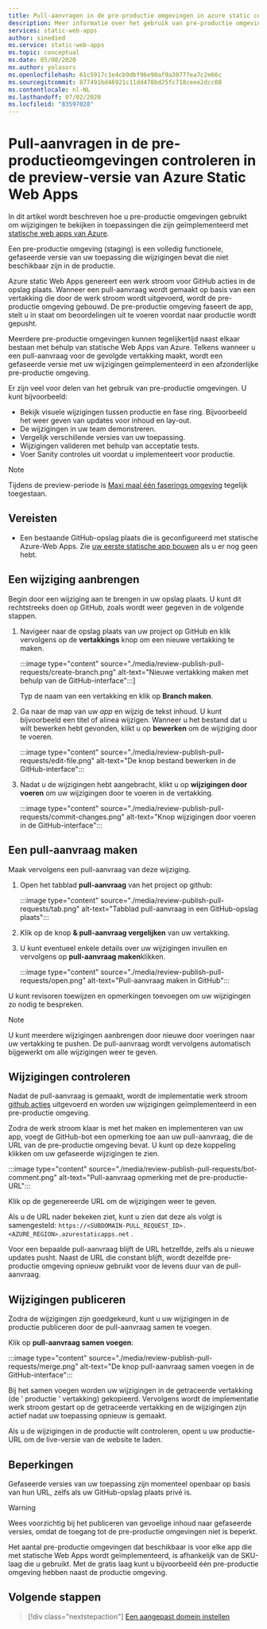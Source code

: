```yaml
---
title: Pull-aanvragen in de pre-productie omgevingen in azure static controleren Web Apps
description: Meer informatie over het gebruik van pre-productie omgevingen om wijzigingen in de pull-aanvragen in azure static Web Apps te controleren.
services: static-web-apps
author: sinedied
ms.service: static-web-apps
ms.topic: conceptual
ms.date: 05/08/2020
ms.author: yolasors
ms.openlocfilehash: 61c5917c1e4cb9dbf96e90af9a30777ea7c2e66c
ms.sourcegitcommit: 877491bd46921c11dd478bd25fc718ceee2dcc08
ms.contentlocale: nl-NL
ms.lasthandoff: 07/02/2020
ms.locfileid: "83597028"
---
```

# <a name="review-pull-requests-in-pre-production-environments-in-azure-static-web-apps-preview"></a>Pull-aanvragen in de pre-productieomgevingen controleren in de preview-versie van Azure Static Web Apps

In dit artikel wordt beschreven hoe u pre-productie omgevingen gebruikt om wijzigingen te bekijken in toepassingen die zijn geïmplementeerd met [statische web apps van Azure](overview.md).

Een pre-productie omgeving (staging) is een volledig functionele, gefaseerde versie van uw toepassing die wijzigingen bevat die niet beschikbaar zijn in de productie.

Azure static Web Apps genereert een werk stroom voor GitHub acties in de opslag plaats. Wanneer een pull-aanvraag wordt gemaakt op basis van een vertakking die door de werk stroom wordt uitgevoerd, wordt de pre-productie omgeving gebouwd. De pre-productie omgeving faseert de app, stelt u in staat om beoordelingen uit te voeren voordat naar productie wordt gepusht.

Meerdere pre-productie omgevingen kunnen tegelijkertijd naast elkaar bestaan met behulp van statische Web Apps van Azure. Telkens wanneer u een pull-aanvraag voor de gevolgde vertakking maakt, wordt een gefaseerde versie met uw wijzigingen geïmplementeerd in een afzonderlijke pre-productie omgeving.

Er zijn veel voor delen van het gebruik van pre-productie omgevingen. U kunt bijvoorbeeld:

- Bekijk visuele wijzigingen tussen productie en fase ring. Bijvoorbeeld het weer geven van updates voor inhoud en lay-out.
- De wijzigingen in uw team demonstreren.
- Vergelijk verschillende versies van uw toepassing.
- Wijzigingen valideren met behulp van acceptatie tests.
- Voer Sanity controles uit voordat u implementeert voor productie.

> [!NOTE]
> Tijdens de preview-periode is [Maxi maal één faserings omgeving](quotas.md) tegelijk toegestaan.

## <a name="prerequisites"></a>Vereisten

- Een bestaande GitHub-opslag plaats die is geconfigureerd met statische Azure-Web Apps. Zie [uw eerste statische app bouwen](getting-started.md) als u er nog geen hebt.

## <a name="make-a-change"></a>Een wijziging aanbrengen

Begin door een wijziging aan te brengen in uw opslag plaats. U kunt dit rechtstreeks doen op GitHub, zoals wordt weer gegeven in de volgende stappen.

1. Navigeer naar de opslag plaats van uw project op GitHub en klik vervolgens op de **vertakkings** knop om een nieuwe vertakking te maken.

    :::image type="content" source="./media/review-publish-pull-requests/create-branch.png" alt-text="Nieuwe vertakking maken met behulp van de GitHub-interface":::]

    Typ de naam van een vertakking en klik op **Branch maken**.

1. Ga naar de map van uw _app_ en wijzig de tekst inhoud. U kunt bijvoorbeeld een titel of alinea wijzigen. Wanneer u het bestand dat u wilt bewerken hebt gevonden, klikt u op **bewerken** om de wijziging door te voeren.

    :::image type="content" source="./media/review-publish-pull-requests/edit-file.png" alt-text="De knop bestand bewerken in de GitHub-interface":::

1. Nadat u de wijzigingen hebt aangebracht, klikt u op **wijzigingen door voeren** om uw wijzigingen door te voeren in de vertakking.

    :::image type="content" source="./media/review-publish-pull-requests/commit-changes.png" alt-text="Knop wijzigingen door voeren in de GitHub-interface":::

## <a name="create-a-pull-request"></a>Een pull-aanvraag maken

Maak vervolgens een pull-aanvraag van deze wijziging.

1. Open het tabblad **pull-aanvraag** van het project op github:

    :::image type="content" source="./media/review-publish-pull-requests/tab.png" alt-text="Tabblad pull-aanvraag in een GitHub-opslag plaats":::

1. Klik op de knop **& pull-aanvraag vergelijken** van uw vertakking.

1. U kunt eventueel enkele details over uw wijzigingen invullen en vervolgens op **pull-aanvraag maken**klikken.

    :::image type="content" source="./media/review-publish-pull-requests/open.png" alt-text="Pull-aanvraag maken in GitHub":::

U kunt revisoren toewijzen en opmerkingen toevoegen om uw wijzigingen zo nodig te bespreken.

> [!NOTE]
> U kunt meerdere wijzigingen aanbrengen door nieuwe door voeringen naar uw vertakking te pushen. De pull-aanvraag wordt vervolgens automatisch bijgewerkt om alle wijzigingen weer te geven.

## <a name="review-changes"></a>Wijzigingen controleren

Nadat de pull-aanvraag is gemaakt, wordt de implementatie werk stroom [github acties](https://github.com/features/actions) uitgevoerd en worden uw wijzigingen geïmplementeerd in een pre-productie omgeving.

Zodra de werk stroom klaar is met het maken en implementeren van uw app, voegt de GitHub-bot een opmerking toe aan uw pull-aanvraag, die de URL van de pre-productie omgeving bevat. U kunt op deze koppeling klikken om uw gefaseerde wijzigingen te zien.

:::image type="content" source="./media/review-publish-pull-requests/bot-comment.png" alt-text="Pull-aanvraag opmerking met de pre-productie-URL":::

Klik op de gegenereerde URL om de wijzigingen weer te geven.

Als u de URL nader bekeken ziet, kunt u zien dat deze als volgt is samengesteld: `https://<SUBDOMAIN-PULL_REQUEST_ID>.<AZURE_REGION>.azurestaticapps.net` .

Voor een bepaalde pull-aanvraag blijft de URL hetzelfde, zelfs als u nieuwe updates pusht. Naast de URL die constant blijft, wordt dezelfde pre-productie omgeving opnieuw gebruikt voor de levens duur van de pull-aanvraag.

## <a name="publish-changes"></a>Wijzigingen publiceren

Zodra de wijzigingen zijn goedgekeurd, kunt u uw wijzigingen in de productie publiceren door de pull-aanvraag samen te voegen.

Klik op **pull-aanvraag samen voegen**:

:::image type="content" source="./media/review-publish-pull-requests/merge.png" alt-text="De knop pull-aanvraag samen voegen in de GitHub-interface":::

Bij het samen voegen worden uw wijzigingen in de getraceerde vertakking (de ' productie ' vertakking) gekopieerd. Vervolgens wordt de implementatie werk stroom gestart op de getraceerde vertakking en de wijzigingen zijn actief nadat uw toepassing opnieuw is gemaakt.

Als u de wijzigingen in de productie wilt controleren, opent u uw productie-URL om de live-versie van de website te laden.

## <a name="limitations"></a>Beperkingen

Gefaseerde versies van uw toepassing zijn momenteel openbaar op basis van hun URL, zelfs als uw GitHub-opslag plaats privé is.

> [!WARNING]
> Wees voorzichtig bij het publiceren van gevoelige inhoud naar gefaseerde versies, omdat de toegang tot de pre-productie omgevingen niet is beperkt.

Het aantal pre-productie omgevingen dat beschikbaar is voor elke app die met statische Web Apps wordt geïmplementeerd, is afhankelijk van de SKU-laag die u gebruikt. Met de gratis laag kunt u bijvoorbeeld één pre-productie omgeving hebben naast de productie omgeving.

## <a name="next-steps"></a>Volgende stappen

> [!div class="nextstepaction"]
> [Een aangepast domein instellen](custom-domain.md)
